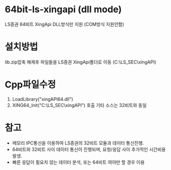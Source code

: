 # 64bit-ls-xingapi (dll mode)
LS증권 64비트 XingApi
DLL방식만 지원 (COM방식 지원안함)

# 설치방법
lib.zip압축 해제후 파일들을 LS증권 XingApi폴더로 이동 (C:\LS_SEC\xingAPI)

# Cpp파일수정
1. LoadLibrary("xingAPI64.dll")
2. XING64_Init("C:\LS_SEC\xingAPI") 호출
기타 소스는 32비트와 동일

# 참고
* 메모리 IPC통신을 이용하여 LS증권의 32비트 모듈과 데이터 통신진행.
* 64비트와 32비트 사이 데이터 통신이 진행되며, 요청/응답 사이 추가적인 시간비용 발생.
* 빠른 응답이 필요치 않는 데이터 분석, 또는 64비트 여야만 할 경우 이용
